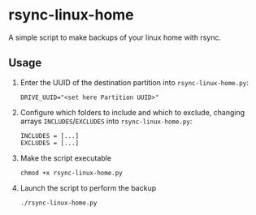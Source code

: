 # rsync-linux-home

A simple script to make backups of your linux home with rsync.

## Usage
1. Enter the UUID of the destination partition into `rsync-linux-home.py`:
    ```
    DRIVE_UUID="<set here Partition UUID>"
    ```

2. Configure which folders to include and which to exclude, changing arrays `INCLUDES`/`EXCLUDES` into `rsync-linux-home.py`:
    ```
    INCLUDES = [...]
    EXCLUDES = [...]
    ```

3. Make the script executable
    ```
    chmod +x rsync-linux-home.py
    ```

4. Launch the script to perform the backup
    ```
    ./rsync-linux-home.py
    ```